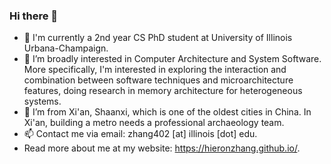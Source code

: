 ### Hi there 👋




- 🔭 I'm currently a 2nd year CS PhD student at University of Illinois Urbana-Champaign.
- 🌱 I’m broadly interested in Computer Architecture and System Software. More specifically, I'm interested in exploring the interaction and combination between software techniques and microarchitecture features, doing research in memory architecture for heterogeneous systems.
- 🤔 I’m from Xi'an, Shaanxi, which is one of the oldest cities in China. In Xi'an, building a metro needs a professional archaeology team.
- 📫 Contact me via email: zhang402 [at] illinois [dot] edu.
- Read more about me at my website: https://hieronzhang.github.io/.


